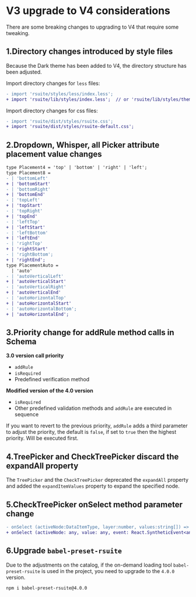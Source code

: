 # V3 upgrade to V4 considerations

There are some breaking changes to upgrading to V4 that require some tweaking.

## 1.Directory changes introduced by style files

Because the Dark theme has been added to V4, the directory structure has been adjusted.

Import directory changes for `less` files:

```diff
- import 'rsuite/styles/less/index.less';
+ import 'rsuite/lib/styles/index.less';  // or 'rsuite/lib/styles/themes/default/index.less'
```

Import directory changes for css files:

```diff
- import 'rsuite/dist/styles/rsuite.css';
+ import 'rsuite/dist/styles/rsuite-default.css';
```

## 2.Dropdown, Whisper, all Picker attribute placement value changes

```diff
type Placement4 = 'top' | 'bottom' | 'right' | 'left';
type Placement8 =
- | 'bottomLeft'
+ | 'bottomStart'
- | 'bottomRight'
+ | 'bottomEnd'
- | 'topLeft'
+ | 'topStart'
- | 'topRight'
+ | 'topEnd'
- | 'leftTop'
+ | 'leftStart'
- | 'leftBottom'
+ | 'leftEnd'
- | 'rightTop'
+ | 'rightStart'
- | 'rightBottom';
+ | 'rightEnd';
type PlacementAuto =
  | 'auto'
- | 'autoVerticalLeft'
+ | 'autoVerticalStart'
- | 'autoVerticalRight'
+ | 'autoVerticalEnd'
- | 'autoHorizontalTop'
+ | 'autoHorizontalStart'
- | 'autoHorizontalBottom';
+ | 'autoHorizontalEnd';
```

## 3.Priority change for addRule method calls in Schema

**3.0 version call priority**

- `addRule`
- `isRequired`
- Predefined verification method

**Modified version of the 4.0 version**

- `isRequired`
- Other predefined validation methods and `addRule` are executed in sequence

If you want to revert to the previous priority, `addRule` adds a third parameter to adjust the priority, the default is `false`, if set to `true` then the highest priority. Will be executed first.

## 4.TreePicker and CheckTreePicker discard the expandAll property

The `TreePicker` and the `CheckTreePicker` deprecated the `expandAll` property and added the `expandItemValues` ​​property to expand the specified node.

## 5.CheckTreePicker onSelect method parameter change

```diff
- onSelect (activeNode:DataItemType, layer:number, values:string[]) => void
+ onSelect (activeNode: any, value: any, event: React.SyntheticEvent<any>) => void;
```

## 6.Upgrade `babel-preset-rsuite`

Due to the adjustments on the catalog, if the on-demand loading tool `babel-preset-rsuite` is used in the project, you need to upgrade to the `4.0.0` version.

```
npm i babel-preset-rsuite@4.0.0
```
